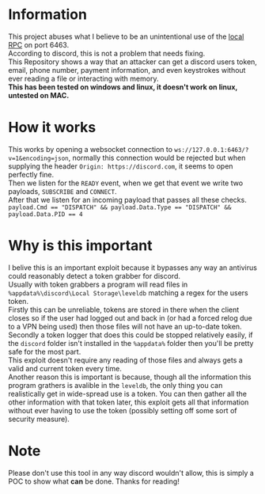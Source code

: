 # Information

This project abuses what I believe to be an unintentional use of the [local RPC](https://discord.com/developers/docs/topics/rpc) on port 6463.\
According to discord, this is not a problem that needs fixing.\
This Repository shows a way that an attacker can get a discord users token, email, phone number, payment information, and even keystrokes without ever reading a file or interacting with memory.\
**This has been tested on windows and linux, it doesn't work on linux, untested on MAC.**

# How it works

This works by opening a websocket connection to `ws://127.0.0.1:6463/?v=1&encoding=json`, normally this connection would be rejected but when supplying the header `Origin: https://discord.com`, it seems to open perfectly fine.\
Then we listen for the `READY` event, when we get that event we write two payloads, `SUBSCRIBE` and `CONNECT`.\
After that we listen for an incoming payload that passes all these checks. `payload.Cmd == "DISPATCH" && payload.Data.Type == "DISPATCH" && payload.Data.PID == 4`

# Why is this important

I belive this is an important exploit because it bypasses any way an antivirus could reasonably detect a token grabber for discord.\
Usually with token grabbers a program will read files in `%appdata%\discord\Local Storage\leveldb` matching a regex for the users token.\
Firstly this can be unreliable, tokens are stored in there when the client closes so if the user had logged out and back in (or had a forced relog due to a VPN being used) then those files will not have an up-to-date token.\
Secondly a token logger that does this could be stopped relatively easily, if the `discord` folder isn't installed in the `%appdata%` folder then you'll be pretty safe for the most part.\
This exploit doesn't require any reading of those files and always gets a valid and current token every time.\
Another reason this is important is because, though all the information this program grathers is avalible in the `leveldb`, the only thing you can realistically get in wide-spread use is a token. You can then gather all the other information with that token later, this exploit gets all that information without ever having to use the token (possibly setting off some sort of security measure).

# Note

Please don't use this tool in any way discord wouldn't allow, this is simply a POC to show what **can** be done. Thanks for reading!